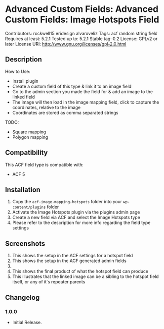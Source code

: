 # Advanced Custom Fields: Advanced Custom Fields: Image Hotspots Field
Contributors: rockwell15 eridesign alvaroveliz
Tags: acf random string field
Requires at least: 5.2.1
Tested up to: 5.2.1
Stable tag: 0.2
License: GPLv2 or later
License URI: http://www.gnu.org/licenses/gpl-2.0.html

## Description

How to Use:

* Install plugin
* Create a custom field of this type & link it to an image field
* Go to the admin section you made the field for & add an image to the linked field
* The image will then load in the image mapping field, click to capture the coordinates, relative to the image
* Coordinates are stored as comma separated strings

TODO:

* Square mapping
* Polygon mapping

## Compatibility

This ACF field type is compatible with:
* ACF 5

## Installation

1. Copy the `acf-image-mapping-hotspots` folder into your `wp-content/plugins` folder
2. Activate the Image Hotspots plugin via the plugins admin page
3. Create a new field via ACF and select the Image Hotspots type
4. Please refer to the description for more info regarding the field type settings

## Screenshots
1. This shows the setup in the ACF settings for a hotspot field
2. This shows the setup in the ACF generated admin fields
3.
4. This shows the final product of what the hotspot field can produce
5. This illustrates that the linked image can be a sibling to the hotspot field itself, or any of it's repeater parents

## Changelog

### 1.0.0
* Initial Release.
